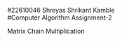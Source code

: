 #22610046 Shreyas Shrikant Kamble<br>
#Computer Algorithm Assignment-2

Matrix Chain Multiplication<br>



